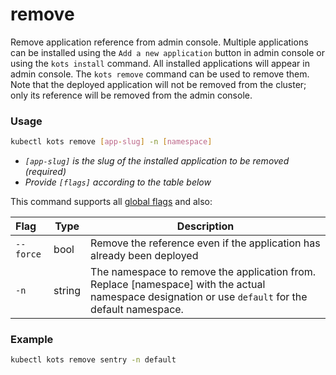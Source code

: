# remove

Remove application reference from admin console.
Multiple applications can be installed using the `Add a new application` button in admin console or using the `kots install` command.
All installed applications will appear in admin console.
The `kots remove` command can be used to remove them.
Note that the deployed application will not be removed from the cluster; only its reference will be removed from the admin console.

### Usage
```bash
kubectl kots remove [app-slug] -n [namespace]
```
* _`[app-slug]` is the slug of the installed application to be removed (required)_
* _Provide `[flags]` according to the table below_

This command supports all [global flags](kots-cli-global-flags) and also:


| Flag                 | Type | Description |
|:----------------------|------|-------------|
| `--force` |  bool  |  Remove the reference even if the application has already been deployed |
| `-n`      | string | The namespace to remove the application from. Replace [namespace] with the actual namespace designation or use `default` for the default namespace. |

### Example
```bash
kubectl kots remove sentry -n default
```
